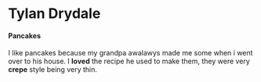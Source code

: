 # Tylan Drydale

#### Pancakes

I like pancakes because my grandpa awalawys made me some when i went over to his house. I **loved** the recipe he used to make them, they were very **crepe** style being very thin. 
